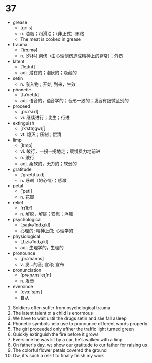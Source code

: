 # 37

- grease
  - [ɡriːs]
  - n. 油脂；润滑油；（非正式）贿赂
  - The meat is cooked in grease
- trauma
  - [ˈtrɔːmə]
  - n. [外科] 创伤（由心理创伤造成精神上的异常）；外伤
- latent
  - [ˈleɪtnt]
  - adj. 潜在的；潜伏的；隐藏的
- setin
  - n. 嵌入物；开始, 到来，生效
- phonetic
  - [fəˈnetɪk]
  - adj. 语音的，语音学的；音形一致的；发音有细微区别的
- proceed
  - [prəˈsiːd]
  - vi. 继续进行；发生；行进
- extinguish
  - [ɪkˈstɪŋɡwɪʃ]
  - vt. 熄灭；压制；偿清
- limp
  - [lɪmp]
  - vi. 跛行，一拐一拐地走；缓慢费力地前进
  - n. 跛行
  - adj. 柔软的，无力的；软弱的
- gratitude
  - [ˈɡrætɪtjuːd]
  - n. 感谢（的心情）；感激
- petal
  - [ˈpetl]
  - n. 花瓣
- relief
  - [rɪˈliːf]
  - n. 解脱，解除；安慰；浮雕
- psychological
  - [ˌsaɪkəˈlɒdʒɪkl]
  - 心理的; 精神上的; 心理学的
- physiological
  - [ˌfɪziəˈlɒdʒɪkl]
  - adj. 生理学的，生理的
- pronounce
  - [prəˈnaʊns]
  - v. 发…的音; 宣称; 宣布
- pronunciation
  - [prəˌnʌnsiˈeɪʃn]
  - n. 发音
- eversince
  - [evɜ:'sɪns]
  - 自从

1. Soldiers offen suffer from psychological trauma
2. The latent talent of a child is enormous
3. We have to wait until the drugs setin and she fall asleep
4. Phonetic symbols help use to pronounce different words properly
5. The girl proceeded only afther the traffic light turned green
6. Quickly extinguish the fire before it grows
7. Eversince he was hit by a car, he's walked with a limp
8. On father's day, we show our gratitude to our father for raising us
9. The colorful flower petals covered the ground
10. Ow, it's such a releif to finally finish my work



